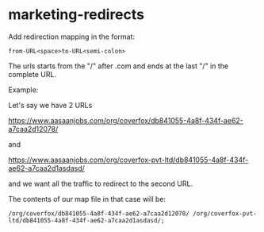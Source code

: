 # marketing-redirects

Add redirection mapping in the format:
```
from-URL<space>to-URL<semi-colon>
```
The urls starts from the "/" after .com and ends at the last "/" in the complete URL.

Example:

Let's say we have 2 URLs

https://www.aasaanjobs.com/org/coverfox/db841055-4a8f-434f-ae62-a7caa2d12078/

and

https://www.aasaanjobs.com/org/coverfox-pvt-ltd/db841055-4a8f-434f-ae62-a7caa2d1asdasd/

and we want all the traffic to redirect to the second URL.

The contents of our map file in that case will be:

```
/org/coverfox/db841055-4a8f-434f-ae62-a7caa2d12078/ /org/coverfox-pvt-ltd/db841055-4a8f-434f-ae62-a7caa2d1asdasd/;
```
